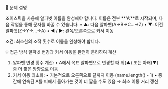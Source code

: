 📌 문제 설명

조이스틱을 사용해 알파벳 이름을 완성해야 합니다. 이름은 전부 **‘A’**로 시작되며, 다음 작업을 통해 문자를 바꿀 수 있습니다:
•	▲: 다음 알파벳(A→B→C…→Z)
•	▼: 이전 알파벳(Z→Y→…→A)
•	◀ / ▶: 왼쪽/오른쪽으로 커서 이동

조건: 최소한의 조작 횟수로 이름을 완성해야 합니다.

💡 접근 방식
알파벳 변경과 커서 이동을 완전히 분리하여 계산
1.	알파벳 변경 횟수 계산:
•	A에서 목표 알파벳으로 변경할 때 위(▲) 또는 아래(▼) 중 더 짧은 방향으로 이동
2.	커서 이동 최소화:
•	기본적으로 오른쪽으로 끝까지 이동 (name.length() - 1)
•	중간에 연속된 A를 피해서 돌아가는 것이 더 짧을 수도 있음 → 최소 이동 거리 갱신

